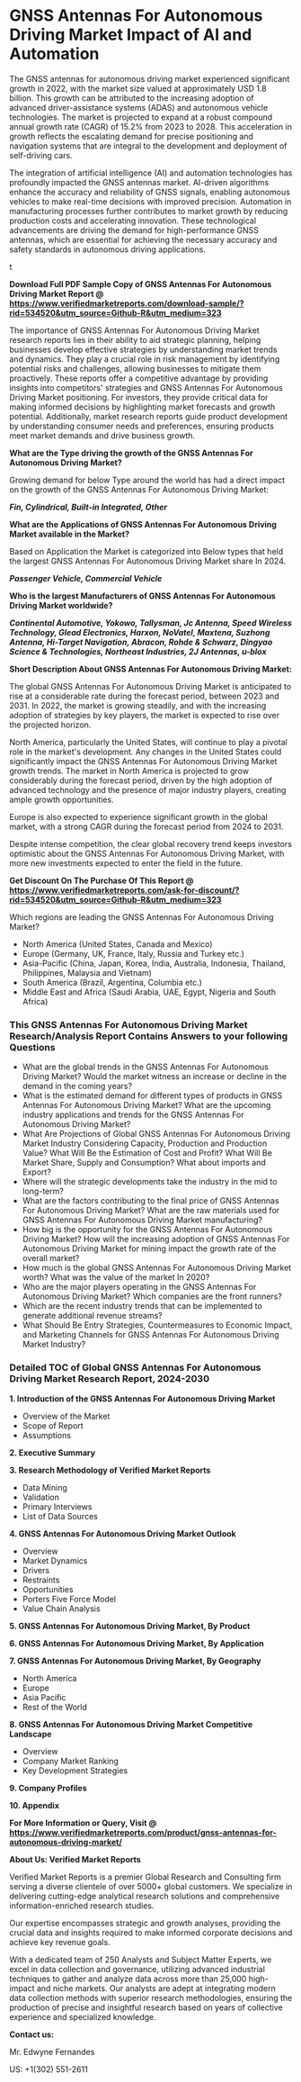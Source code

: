 <meta name="title" content="Global GNSS Antennas For Autonomous Driving Market Impact of AI and Automation"><meta name="description" content="The GNSS antennas for autonomous driving market experienced significant growth in 2022, with the market size valued at approximately USD 1.8 billion. This growth can b"><meta name="title" content="GNSS Antennas For Autonomous Driving Market Size, Share, Scope, Trends, Growth, Opportunities, Analysis, Forecast"><h1>GNSS Antennas For Autonomous Driving Market Impact of AI and Automation</h1><p>The GNSS antennas for autonomous driving market experienced significant growth in 2022, with the market size valued at approximately USD 1.8 billion. This growth can be attributed to the increasing adoption of advanced driver-assistance systems (ADAS) and autonomous vehicle technologies. The market is projected to expand at a robust compound annual growth rate (CAGR) of 15.2% from 2023 to 2028. This acceleration in growth reflects the escalating demand for precise positioning and navigation systems that are integral to the development and deployment of self-driving cars.</p><p>The integration of artificial intelligence (AI) and automation technologies has profoundly impacted the GNSS antennas market. AI-driven algorithms enhance the accuracy and reliability of GNSS signals, enabling autonomous vehicles to make real-time decisions with improved precision. Automation in manufacturing processes further contributes to market growth by reducing production costs and accelerating innovation. These technological advancements are driving the demand for high-performance GNSS antennas, which are essential for achieving the necessary accuracy and safety standards in autonomous driving applications.</p>t</p><p id="" class=""><strong>Download Full PDF Sample Copy of GNSS Antennas For Autonomous Driving Market Report @ <a href="https://www.verifiedmarketreports.com/download-sample/?rid=534520&utm_source=Github-R&utm_medium=323" target="_blank">https://www.verifiedmarketreports.com/download-sample/?rid=534520&utm_source=Github-R&utm_medium=323</a></strong></p><p>The importance of&nbsp;GNSS Antennas For Autonomous Driving Market research reports lies in their ability to aid strategic planning, helping businesses develop effective strategies by understanding market trends and dynamics. They play a crucial role in risk management by identifying potential risks and challenges, allowing businesses to mitigate them proactively. These reports offer a competitive advantage by providing insights into competitors' strategies and GNSS Antennas For Autonomous Driving Market positioning. For investors, they provide critical data for making informed decisions by highlighting market forecasts and growth potential. Additionally, market research reports guide product development by understanding consumer needs and preferences, ensuring products meet market demands and drive business growth.</p><p><strong>What are the&nbsp;Type driving the growth of the GNSS Antennas For Autonomous Driving Market?</strong></p><p id="" class="">Growing demand for below Type around the world has had a direct impact on the growth of the GNSS Antennas For Autonomous Driving Market:</p><em><strong>Fin, Cylindrical, Built-in Integrated, Other</strong></em></p><strong>What are the&nbsp;Applications&nbsp;of GNSS Antennas For Autonomous Driving Market available in the Market?</strong></p><p id="" class="">Based on Application the Market is categorized into Below types that held the largest GNSS Antennas For Autonomous Driving Market share In 2024.</p><em><strong>Passenger Vehicle, Commercial Vehicle</strong></em></p><strong>Who is the largest Manufacturers of GNSS Antennas For Autonomous Driving Market worldwide?</strong></p><p><em><strong>Continental Automotive, Yokowo, Tallysman, Jc Antenna, Speed Wireless Technology, Glead Electronics, Harxon, NoVatel, Maxtena, Suzhong Antenna, Hi-Target Navigation, Abracon, Rohde & Schwarz, Dingyao Science & Technologies, Northeast Industries, 2J Antennas, u-blox</strong></em></p><p id="" class=""><strong>Short Description About GNSS Antennas For Autonomous Driving Market:</strong></p><p>The global GNSS Antennas For Autonomous Driving Market is anticipated to rise at a considerable rate during the forecast period, between 2023 and 2031. In 2022, the market is growing steadily, and with the increasing adoption of strategies by key players, the market is expected to rise over the projected horizon.</p><p>North America, particularly the United States, will continue to play a pivotal role in the market's development. Any changes in the United States could significantly impact the GNSS Antennas For Autonomous Driving Market growth trends. The market in North America is projected to grow considerably during the forecast period, driven by the high adoption of advanced technology and the presence of major industry players, creating ample growth opportunities.</p><p>Europe is also expected to experience significant growth in the global market, with a strong CAGR during the forecast period from 2024 to 2031.</p><p>Despite intense competition, the clear global recovery trend keeps investors optimistic about the GNSS Antennas For Autonomous Driving Market, with more new investments expected to enter the field in the future.</p><p id="" class=""><strong>Get Discount On The Purchase Of This Report @ <a href="https://www.verifiedmarketreports.com/ask-for-discount/?rid=534520&utm_source=Github-R&utm_medium=323" target="_blank">https://www.verifiedmarketreports.com/ask-for-discount/?rid=534520&utm_source=Github-R&utm_medium=323</a></strong></p>Which regions are leading the GNSS Antennas For Autonomous Driving Market?</p><ul><li>North America (United States, Canada and Mexico)</li><li>Europe (Germany, UK, France, Italy, Russia and Turkey etc.)</li><li>Asia-Pacific (China, Japan, Korea, India, Australia, Indonesia, Thailand, Philippines, Malaysia and Vietnam)</li><li>South America (Brazil, Argentina, Columbia etc.)</li><li>Middle East and Africa (Saudi Arabia, UAE, Egypt, Nigeria and South Africa)</li></ul><h3 id="" class="">This GNSS Antennas For Autonomous Driving Market Research/Analysis Report Contains Answers to your following Questions</h3><ul><li>What are the global trends in the GNSS Antennas For Autonomous Driving Market? Would the market witness an increase or decline in the demand in the coming years?</li><li>What is the estimated demand for different types of products in GNSS Antennas For Autonomous Driving Market? What are the upcoming industry applications and trends for the GNSS Antennas For Autonomous Driving Market?</li><li>What Are Projections of Global GNSS Antennas For Autonomous Driving Market Industry Considering Capacity, Production and Production Value? What Will Be the Estimation of Cost and Profit? What Will Be Market Share, Supply and Consumption? What about imports and Export?</li><li>Where will the strategic developments take the industry in the mid to long-term?</li><li>What are the factors contributing to the final price of GNSS Antennas For Autonomous Driving Market? What are the raw materials used for GNSS Antennas For Autonomous Driving Market manufacturing?</li><li>How big is the opportunity for the GNSS Antennas For Autonomous Driving Market? How will the increasing adoption of GNSS Antennas For Autonomous Driving Market for mining impact the growth rate of the overall market?</li><li>How much is the global GNSS Antennas For Autonomous Driving Market worth? What was the value of the market In 2020?</li><li>Who are the major players operating in the GNSS Antennas For Autonomous Driving Market? Which companies are the front runners?</li><li>Which are the recent industry trends that can be implemented to generate additional revenue streams?</li><li>What Should Be Entry Strategies, Countermeasures to Economic Impact, and Marketing Channels for GNSS Antennas For Autonomous Driving Market Industry?</li></ul><h3 id="" class="">Detailed TOC of Global GNSS Antennas For Autonomous Driving Market Research Report, 2024-2030</h3><p id="" class=""><strong>1. Introduction of the GNSS Antennas For Autonomous Driving Market</strong></p><ul><li>Overview of the Market</li><li>Scope of Report</li><li>Assumptions</li></ul><p id="" class=""><strong>2. Executive Summary</strong></p><p id="" class=""><strong>3. Research Methodology of Verified Market Reports</strong></p><ul><li>Data Mining</li><li>Validation</li><li>Primary Interviews</li><li>List of Data Sources</li></ul><p id="" class=""><strong>4. GNSS Antennas For Autonomous Driving Market Outlook</strong></p><ul><li>Overview</li><li>Market Dynamics</li><li>Drivers</li><li>Restraints</li><li>Opportunities</li><li>Porters Five Force Model</li><li>Value Chain Analysis</li></ul><p id="" class=""><strong>5. GNSS Antennas For Autonomous Driving Market, By Product</strong></p><p id="" class=""><strong>6. GNSS Antennas For Autonomous Driving Market, By Application</strong></p><p id="" class=""><strong>7. GNSS Antennas For Autonomous Driving Market, By Geography</strong></p><ul><li>North America</li><li>Europe</li><li>Asia Pacific</li><li>Rest of the World</li></ul><p id="" class=""><strong>8. GNSS Antennas For Autonomous Driving Market Competitive Landscape</strong></p><ul><li>Overview</li><li>Company Market Ranking</li><li>Key Development Strategies</li></ul><p id="" class=""><strong>9. Company Profiles</strong></p><p id="" class=""><strong>10. Appendix</strong></p><p id="" class=""><strong>For More Information or Query, Visit @ <a href="https://www.verifiedmarketreports.com/product/gnss-antennas-for-autonomous-driving-market/" target="_blank">https://www.verifiedmarketreports.com/product/gnss-antennas-for-autonomous-driving-market/</a></strong></p><p id="" class=""><strong>About Us: Verified Market Reports</strong></p><p id="" class="">Verified Market Reports is a premier Global Research and Consulting firm serving a diverse clientele of over 5000+ global customers. We specialize in delivering cutting-edge analytical research solutions and comprehensive information-enriched research studies.</p><p id="" class="">Our expertise encompasses strategic and growth analyses, providing the crucial data and insights required to make informed corporate decisions and achieve key revenue goals.</p><p id="" class="">With a dedicated team of 250 Analysts and Subject Matter Experts, we excel in data collection and governance, utilizing advanced industrial techniques to gather and analyze data across more than 25,000 high-impact and niche markets. Our analysts are adept at integrating modern data collection methods with superior research methodologies, ensuring the production of precise and insightful research based on years of collective experience and specialized knowledge.</p><p id="" class=""><strong>Contact us:</strong></p><p id="" class="">Mr. Edwyne Fernandes</p><p id="" class="">US: +1(302) 551-2611</p>